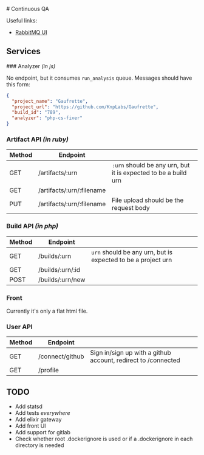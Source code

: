 # Continuous QA

Useful links:
  * [RabbitMQ UI](http://localhost:15672/)

## Services

### Analyzer *(in js)*

No endpoint, but it consumes `run_analysis` queue. Messages should have this form:
```json
{
  "project_name": "Gaufrette",
  "project_url": "https://github.com/KnpLabs/Gaufrette",
  "build_id": "789",
  "analyzer": "php-cs-fixer"
}
```

### Artifact API *(in ruby)*

| Method | Endpoint                  |                                                                |
|--------|---------------------------|----------------------------------------------------------------|
| GET    | /artifacts/:urn           | `:urn` should be any urn, but it is expected to be a build urn |
| GET    | /artifacts/:urn/:filename |                                                                |
| PUT    | /artifacts/:urn/:filename | File upload should be the request body                         |

### Build API *(in php)*

| Method | Endpoint         |                                                              |
|--------|------------------|--------------------------------------------------------------|
| GET    | /builds/:urn     | `urn` should be any urn, but is expected to be a project urn |
| GET    | /builds/:urn/:id |                                                              |
| POST   | /builds/:urn/new |                                                              |

### Front

Currently it's only a flat html file.

### User API

| Method | Endpoint        |                                                               |
|--------|-----------------|---------------------------------------------------------------|
| GET    | /connect/github | Sign in/sign up with a github account, redirect to /connected |
| GET    | /profile        |                                                               |

## TODO

  * Add statsd
  * Add tests _everywhere_
  * Add elixir gateway
  * Add front UI
  * Add support for gitlab
  * Check whether root .dockerignore is used or if a .dockerignore in each directory is needed
